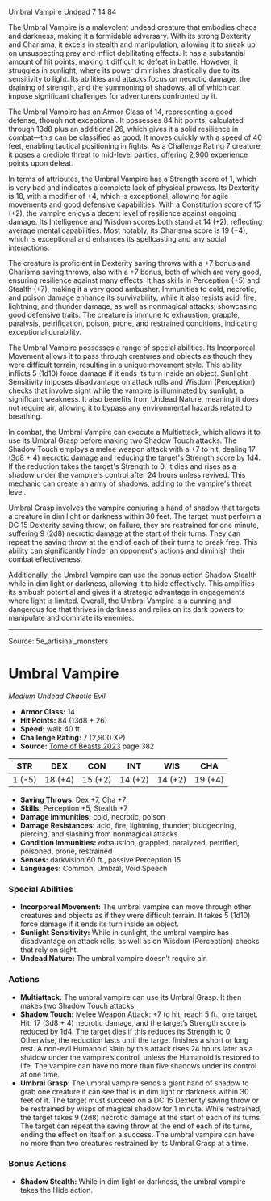 <MonsterName/>Umbral Vampire</MonsterName>
<CreatureType/>Undead</CreatureType>
<CR/>7</CR>
<AC/>14</AC>
<HP/>84</HP>
<summary>The Umbral Vampire is a malevolent undead creature that embodies chaos and darkness, making it a formidable adversary. With its strong Dexterity and Charisma, it excels in stealth and manipulation, allowing it to sneak up on unsuspecting prey and inflict debilitating effects. It has a substantial amount of hit points, making it difficult to defeat in battle. However, it struggles in sunlight, where its power diminishes drastically due to its sensitivity to light. Its abilities and attacks focus on necrotic damage, the draining of strength, and the summoning of shadows, all of which can impose significant challenges for adventurers confronted by it.</summary>

<detail>

The Umbral Vampire has an Armor Class of 14, representing a good defense, though not exceptional. It possesses 84 hit points, calculated through 13d8 plus an additional 26, which gives it a solid resilience in combat—this can be classified as good. It moves quickly with a speed of 40 feet, enabling tactical positioning in fights. As a Challenge Rating 7 creature, it poses a credible threat to mid-level parties, offering 2,900 experience points upon defeat.

In terms of attributes, the Umbral Vampire has a Strength score of 1, which is very bad and indicates a complete lack of physical prowess. Its Dexterity is 18, with a modifier of +4, which is exceptional, allowing for agile movements and good defensive capabilities. With a Constitution score of 15 (+2), the vampire enjoys a decent level of resilience against ongoing damage. Its Intelligence and Wisdom scores both stand at 14 (+2), reflecting average mental capabilities. Most notably, its Charisma score is 19 (+4), which is exceptional and enhances its spellcasting and any social interactions.

The creature is proficient in Dexterity saving throws with a +7 bonus and Charisma saving throws, also with a +7 bonus, both of which are very good, ensuring resilience against many effects. It has skills in Perception (+5) and Stealth (+7), making it a very good ambusher. Immunities to cold, necrotic, and poison damage enhance its survivability, while it also resists acid, fire, lightning, and thunder damage, as well as nonmagical attacks, showcasing good defensive traits. The creature is immune to exhaustion, grapple, paralysis, petrification, poison, prone, and restrained conditions, indicating exceptional durability.

The Umbral Vampire possesses a range of special abilities. Its Incorporeal Movement allows it to pass through creatures and objects as though they were difficult terrain, resulting in a unique movement style. This ability inflicts 5 (1d10) force damage if it ends its turn inside an object. Sunlight Sensitivity imposes disadvantage on attack rolls and Wisdom (Perception) checks that involve sight while the vampire is illuminated by sunlight, a significant weakness. It also benefits from Undead Nature, meaning it does not require air, allowing it to bypass any environmental hazards related to breathing.

In combat, the Umbral Vampire can execute a Multiattack, which allows it to use its Umbral Grasp before making two Shadow Touch attacks. The Shadow Touch employs a melee weapon attack with a +7 to hit, dealing 17 (3d8 + 4) necrotic damage and reducing the target's Strength score by 1d4. If the reduction takes the target's Strength to 0, it dies and rises as a shadow under the vampire's control after 24 hours unless revived. This mechanic can create an army of shadows, adding to the vampire's threat level. 

Umbral Grasp involves the vampire conjuring a hand of shadow that targets a creature in dim light or darkness within 30 feet. The target must perform a DC 15 Dexterity saving throw; on failure, they are restrained for one minute, suffering 9 (2d8) necrotic damage at the start of their turns. They can repeat the saving throw at the end of each of their turns to break free. This ability can significantly hinder an opponent's actions and diminish their combat effectiveness.

Additionally, the Umbral Vampire can use the bonus action Shadow Stealth while in dim light or darkness, allowing it to hide effectively. This amplifies its ambush potential and gives it a strategic advantage in engagements where light is limited. Overall, the Umbral Vampire is a cunning and dangerous foe that thrives in darkness and relies on its dark powers to manipulate and dominate its enemies.</detail>



---

Source: 5e_artisinal_monsters

# Umbral Vampire

*Medium* *Undead* *Chaotic Evil*

- **Armor Class:** 14
- **Hit Points:** 84 (13d8 + 26)
- **Speed:** walk 40 ft.
- **Challenge Rating:** 7 (2,900 XP)
- **Source:** [Tome of Beasts 2023](https://koboldpress.com/kpstore/product/tome-of-beasts-1-2023-edition/) page 382

| STR | DEX | CON | INT | WIS | CHA |
| --- | --- | --- | --- | --- | --- |
| 1 (-5) | 18 (+4) | 15 (+2) | 14 (+2) | 14 (+2) | 19 (+4) |

- **Saving Throws**: Dex +7, Cha +7
- **Skills:** Perception +5, Stealth +7
- **Damage Immunities:** cold, necrotic, poison
- **Damage Resistances:** acid, fire, lightning, thunder; bludgeoning, piercing, and slashing from nonmagical attacks
- **Condition Immunities:** exhaustion, grappled, paralyzed, petrified, poisoned, prone, restrained
- **Senses:** darkvision 60 ft., passive Perception 15
- **Languages:** Common, Umbral, Void Speech

### Special Abilities

- **Incorporeal Movement:** The umbral vampire can move through other creatures and objects as if they were difficult terrain. It takes 5 (1d10) force damage if it ends its turn inside an object.
- **Sunlight Sensitivity:** While in sunlight, the umbral vampire has disadvantage on attack rolls, as well as on Wisdom (Perception) checks that rely on sight.
- **Undead Nature:** The umbral vampire doesn’t require air.

### Actions

- **Multiattack:** The umbral vampire can use its Umbral Grasp. It then makes two Shadow Touch attacks.
- **Shadow Touch:** Melee Weapon Attack: +7 to hit, reach 5 ft., one target. Hit: 17 (3d8 + 4) necrotic damage, and the target’s Strength score is reduced by 1d4. The target dies if this reduces its Strength to 0. Otherwise, the reduction lasts until the target finishes a short or long rest. A non-evil Humanoid slain by this attack rises 24 hours later as a shadow under the vampire’s control, unless the Humanoid is restored to life. The vampire can have no more than five shadows under its control at one time.
- **Umbral Grasp:** The umbral vampire sends a giant hand of shadow to grab one creature it can see that is in dim light or darkness within 30 feet of it. The target must succeed on a DC 15 Dexterity saving throw or be restrained by wisps of magical shadow for 1 minute. While restrained, the target takes 9 (2d8) necrotic damage at the start of each of its turns. The target can repeat the saving throw at the end of each of its turns, ending the effect on itself on a success. The umbral vampire can have no more than two creatures restrained by its Umbral Grasp at a time.

### Bonus Actions

- **Shadow Stealth:** While in dim light or darkness, the umbral vampire takes the Hide action.


